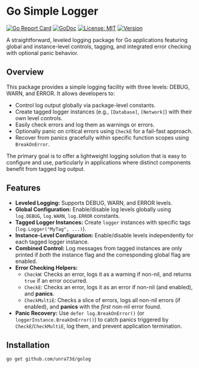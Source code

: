 # Go Simple Logger

[![Go Report Card](https://goreportcard.com/badge/github.com/unra73d/golog)](https://goreportcard.com/report/github.com/unra73d/golog)
[![GoDoc](https://godoc.org/github.com/unra73d/golog?status.svg)](https://godoc.org/github.com/unra73d/golog)
[![License: MIT](https://img.shields.io/badge/License-MIT-yellow.svg)](https://opensource.org/licenses/MIT)
[![Version](https://img.shields.io/badge/version-1.0.3-blue)](https://github.com/unra73d/golog/releases/tag/v1.0.3)

A straightforward, leveled logging package for Go applications featuring global and instance-level controls, tagging, and integrated error checking with optional panic behavior.

## Overview

This package provides a simple logging facility with three levels: DEBUG, WARN, and ERROR. It allows developers to:

*   Control log output globally via package-level constants.
*   Create tagged logger instances (e.g., `[Database]`, `[Network]`) with their own level controls.
*   Easily check errors and log them as warnings or errors.
*   Optionally panic on critical errors using `CheckE` for a fail-fast approach.
*   Recover from panics gracefully within specific function scopes using `BreakOnError`.

The primary goal is to offer a lightweight logging solution that is easy to configure and use, particularly in applications where distinct components benefit from tagged log output.

## Features

*   **Leveled Logging:** Supports DEBUG, WARN, and ERROR levels.
*   **Global Configuration:** Enable/disable log levels globally using `log.DEBUG`, `log.WARN`, `log.ERROR` constants.
*   **Tagged Logger Instances:** Create `logger` instances with specific tags (`log.Logger("MyTag", ...)`).
*   **Instance-Level Configuration:** Enable/disable levels independently for each tagged logger instance.
*   **Combined Control:** Log messages from tagged instances are only printed if *both* the instance flag and the corresponding global flag are enabled.
*   **Error Checking Helpers:**
    *   `CheckW`: Checks an error, logs it as a warning if non-nil, and returns `true` if an error occurred.
    *   `CheckE`: Checks an error, logs it as an error if non-nil (and enabled), and **panics**.
    *   `CheckMultiE`: Checks a slice of errors, logs all non-nil errors (if enabled), and **panics** with the *first* non-nil error found.
*   **Panic Recovery:** Use `defer log.BreakOnError()` (or `loggerInstance.BreakOnError()`) to catch panics triggered by `CheckE`/`CheckMultiE`, log them, and prevent application termination.

## Installation

```bash
go get github.com/unra73d/golog
